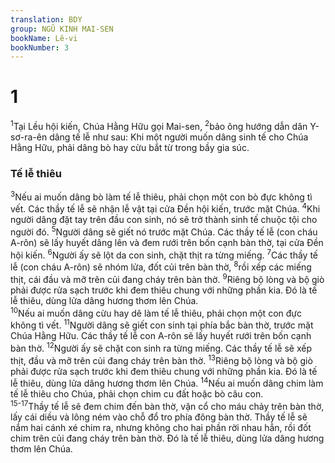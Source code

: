 ```yaml
---
translation: BDY
group: NGŨ KINH MAI-SEN
bookName: Lê-vi 
bookNumber: 3
---
```


<div class="title"><h1>1</h1></div>
<span class="verse le_1_1"><sup>1</sup>Tại Lều hội kiến, Chúa Hằng Hữu gọi Mai-sen, </span>
<span class="verse le_1_2"><sup>2</sup>bảo ông hướng dẫn dân Y-sơ-ra-ên dâng tế lễ như sau: Khi một người muốn dâng sinh tế cho Chúa Hằng Hữu, phải dâng bò hay cừu bắt từ trong bầy gia súc.</span>
<div class="title"><h3>Tế lễ thiêu</h3></div>
<span class="verse le_1_3"><sup>3</sup>Nếu ai muốn dâng bò làm tế lễ thiêu, phải chọn một con bò đực không tì vết. Các thầy tế lễ sẽ nhận lễ vật tại cửa Đền hội kiến, trước mặt Chúa. </span>
<span class="verse le_1_4"><sup>4</sup>Khi người dâng đặt tay trên đầu con sinh, nó sẽ trở thành sinh tế chuộc tội cho người đó. </span>
<span class="verse le_1_5"><sup>5</sup>Người dâng sẽ giết nó trước mặt Chúa. Các thầy tế lễ (con cháu A-rôn) sẽ lấy huyết dâng lên và đem rưới trên bốn cạnh bàn thờ, tại cửa Đền hội kiến. </span>
<span class="verse le_1_6"><sup>6</sup>Người ấy sẽ lột da con sinh, chặt thịt ra từng miếng. </span>
<span class="verse le_1_7"><sup>7</sup>Các thầy tế lễ (con cháu A-rôn) sẽ nhóm lửa, đốt củi trên bàn thờ, </span>
<span class="verse le_1_8"><sup>8</sup>rồi xếp các miếng thịt, cái đầu và mỡ trên củi đang cháy trên bàn thờ. </span>
<span class="verse le_1_9"><sup>9</sup>Riêng bộ lòng và bộ giò phải được rửa sạch trước khi đem thiêu chung với những phần kia. Đó là tế lễ thiêu, dùng lửa dâng hương thơm lên Chúa.<br/></span>
<span class="verse le_1_10"><sup>10</sup>Nếu ai muốn dâng cừu hay dê làm tế lễ thiêu, phải chọn một con đực không tì vết. </span>
<span class="verse le_1_11"><sup>11</sup>Người dâng sẽ giết con sinh tại phía bắc bàn thờ, trước mặt Chúa Hằng Hữu. Các thầy tế lễ con A-rôn sẽ lấy huyết rưới trên bốn cạnh bàn thờ. </span>
<span class="verse le_1_12"><sup>12</sup>Người ấy sẽ chặt con sinh ra từng miếng. Các thầy tế lễ sẽ xếp thịt, đầu và mỡ trên củi đang cháy trên bàn thờ. </span>
<span class="verse le_1_13"><sup>13</sup>Riêng bộ lòng và bộ giò phải được rửa sạch trước khi đem thiêu chung với những phần kia. Đó là tế lễ thiêu, dùng lửa dâng hương thơm lên Chúa. </span>
<span class="verse le_1_14"><sup>14</sup>Nếu ai muốn dâng chim làm tế lễ thiêu cho Chúa, phải chọn chim cu đất hoặc bò câu con.<br/></span>
<span class="verse le_1_15 le_1_16 le_1_17"><sup>15-17</sup>Thầy tế lễ sẽ đem chim đến bàn thờ, vặn cổ cho máu chảy trên bàn thờ, lấy cái diều và lông ném vào chỗ đổ tro phía đông bàn thờ. Thầy tế lễ sẽ nắm hai cánh xé chim ra, nhưng không cho hai phần rời nhau hẳn, rồi đốt chim trên củi đang cháy trên bàn thờ. Đó là tế lễ thiêu, dùng lửa dâng hương thơm lên Chúa.</span>
